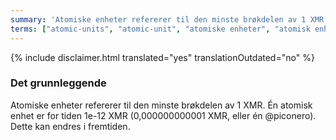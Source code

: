 ```yaml
---
summary: 'Atomiske enheter refererer til den minste brøkdelen av 1 XMR.'
terms: ["atomic-units", "atomic-unit", "atomiske enheter", "atomisk enhet"]
---
```


{% include disclaimer.html translated="yes" translationOutdated="no" %}

### Det grunnleggende

Atomiske enheter refererer til den minste brøkdelen av 1 XMR.  Én atomisk
enhet er for tiden 1e-12 XMR (0,000000000001 XMR, eller én @piconero).
Dette kan endres i fremtiden.

